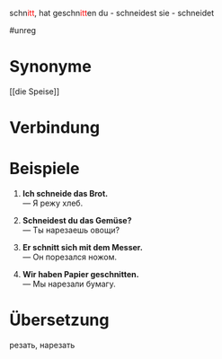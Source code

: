 schn<span style="color:red">itt</span>, hat geschn<span style="color:red">itt</span>en
du - schneidest
sie - schneidet

#unreg
# Synonyme
[[die Speise]]
# Verbindung 

# Beispiele
1. **Ich schneide das Brot.**  
    — Я режу хлеб.
    
2. **Schneidest du das Gemüse?**  
    — Ты нарезаешь овощи?
    
3. **Er schnitt sich mit dem Messer.**  
    — Он порезался ножом.
    
4. **Wir haben Papier geschnitten.**  
    — Мы нарезали бумагу.
# Übersetzung
резать, нарезать